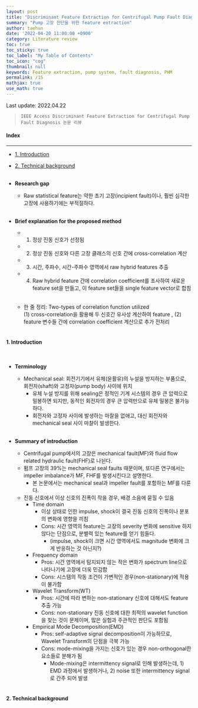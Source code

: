 ```yaml
---
layout: post
title: "Discriminant Feature Extraction for Centrifugal Pump Fault Diagnosis 리뷰"
summary: "Pump 고장 진단을 위한 feature extraction"
author: taehun
date: '2022-04-20 11:00:00 +0900'
category: Literature review
toc: true
toc_sticky: true
toc_label: "My Table of Contents"
toc_icon: "cog"
thumbnail: null
keywords: Feature extraction, pump system, fault diagnosis, PHM
permalink: /15
mathjax: true
use_math: true
---
```


Last update: 2022.04.22<br>

> `IEEE Access Discriminant Feature Extraction for Centrifugal Pump Fault Diagnosis 논문 리뷰`

#### Index
---

- [1. Introduction](#1-introduction)
- [2. Technical background](#2-technical-background)<br><br>

- **Research gap**
  - Raw statistical feature는 약한 초기 고장(incipient fault)이나, 훨씬 심각한 고장에 사용하기에는 부적절하다.<br><br>

- **Brief explanation for the proposed method**
  - 1. 정상 진동 신호가 선정됨
  - 2. 정상 진동 신호와 다른 고장 클래스의 신호 간에 cross-correlation 계산
  - 3. 시간, 주파수, 시간-주파수 영역에서 raw hybrid features 추출
  - 4. Raw hybrid feature 간에 correlation coefficient를 조사하여 새로운 feature set을 만들고, 이 feature set들을 single feature vector로 합침<br><br>
  
  - 한 줄 정리: Two-types of correlation function utilized<br>
    (1) cross-correlation을 활용해 두 신호간 유사성 계산하여 feature , (2) feature 변수들 간에 correlation coefficient 계산으로 추가 전처리 <br><br>

#### **1. Introduction**
  
<br>

- **Terminology**
  - Mechanical seal: 회전기기에서 유체(윤활유)의 누설을 방지하는 부품으로, 회전자(shaft)와 고정자(pump body) 사이에 위치<br>
    - 유체 누설 방지를 위해 sealing은 정적인 기계 시스템의 경우 큰 압력으로 밀봉하면 되지만, 동적인 회전자의 경우 큰 압력만으로 유체 밀봉은 불가능하다.<br>
    - 회전자와 고정자 사이에 발생하는 마찰을 없애고, 대신 회전자와 mechanical seal 사이 마찰이 발생한다.<br><br>

- **Summary of introduction**
  - Centrifugal pump에서의 고장은 mechanical fault(MF)와 fluid flow related hydraulic fault(FHF)로 나뉜다.<br>
  - 펌프 고장의 39%는 mechanical seal faults 때문이며, 또다른 연구에서는 impeller imbalance가 MF, FHF를 발생시킨다고 설명한다.<br>
    - 본 논문에서는 mechanical seal과 impeller fault를 포함하는 MF를 다룬다.<br>
  - 진동 신호에서 이상 신호의 진폭이 작을 경우, 배경 소음에 묻힐 수 있음<br>
    - Time domain<br>
      - 이상 상태로 인한 impulse, shock이 결국 진동 신호의 진폭이나 분포의 변화에 영향을 끼침<br>
      - Cons: 시간 영역의 feature는 고장의 severity 변화에 sensitive 하지 않다는 단점으로, 분별력 있는 feature를 얻기 힘들다.<br>
        - (impulse, shock이 크면 시간 영역에서도 magnitude 변화에 크게 반응하는 것 아닌지?)<br>
    - Frequency domain<br>
      - Pros: 시간 영역에서 탐지되지 않는 작은 변화가 spectrum line으로 나타나기에 고장에 더욱 민감함<br>
      - Cons: 시스템의 작동 조건이 가변적인 경우(non-stationary)에 적용이 불가함<br>
    - Wavelet Transform(WT)<br>
      - Pros: 시간에 따라 변하는 non-stationary 신호에 대해서도 feature 추출 가능<br>
      - Cons: non-stationary 진동 신호에 대한 최적의 wavelet function을 찾는 것이 문제이며, 많은 실험과 주관적인 판단도 포함됨<br>
    - Empirical Mode Decomposition(EMD)<br>
      - Pros: self-adaptive signal decomposition이 가능하므로, Wavelet Transform의 단점을 극복 가능<br>
      - Cons: mode-mixing을 가지는 신호가 있는 경우 non-orthogonal한 요소들로 분해가 됨<br>
        - Mode-mixing은 intermittency signal로 인해 발생하는데, 1) EMD 과정에서 발생하거나, 2) noise 또한 intermittency signal로 간주 되어 발생<br><br>


#### **2. Technical background**



<br>
